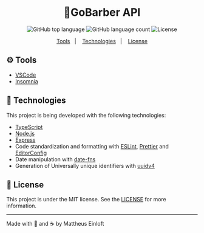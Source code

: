 <h1 align="center">
    💈GoBarber API
</h1>

<p align="center">
  <img alt="GitHub top language" src="https://img.shields.io/github/languages/top/mattheuseinloft/gobarber-api">
  
  <img alt="GitHub language count" src="https://img.shields.io/github/languages/count/mattheuseinloft/gobarber-api">

  <img alt="License" src="https://img.shields.io/github/license/mattheuseinloft/gobarber-api">
</p>

<p align="center">
  <a href="#gear-tools">Tools</a>&nbsp;&nbsp;&nbsp;|&nbsp;&nbsp;&nbsp;
  <a href="#rocket-technologies">Technologies</a>&nbsp;&nbsp;&nbsp;|&nbsp;&nbsp;&nbsp;
  <a href="#memo-license">License</a>
</p>

## :gear: Tools

- [VSCode](https://code.visualstudio.com/)
- [Insomnia](https://insomnia.rest/)

## :rocket: Technologies

This project is being developed with the following technologies:

- [TypeScript](https://www.typescriptlang.org/)
- [Node.js](https://nodejs.org/)
- [Express](https://expressjs.com/)
- Code standardization and formatting with [ESLint](https://eslint.org/), [Prettier](https://prettier.io/) and [EditorConfig](https://editorconfig.org/)
- Date manipulation with [date-fns](https://date-fns.org/)
- Generation of Universally unique identifiers with [uuidv4](https://www.npmjs.com/package/uuidv4)

## :memo: License
This project is under the MIT license. See the [LICENSE](https://github.com/mattheuseinloft/gobarber-api/blob/master/LICENSE) for more information.

---

Made with 💙 and ☕ by Mattheus Einloft
